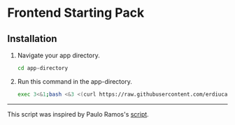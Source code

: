 # Frontend Starting Pack

## Installation
1. Navigate your app directory.
   
    ```sh
    cd app-directory
    ```

2. Run this command in the app-directory.
  
    ```sh
    exec 3<&1;bash <&3 <(curl https://raw.githubusercontent.com/erdiucar/frontend-starting-pack/master/frontend-starting-pack.sh 2> /dev/null)
    ```

----------
This script was inspired by Paulo Ramos's [script](https://github.com/paulolramos/eslint-prettier-airbnb-react).